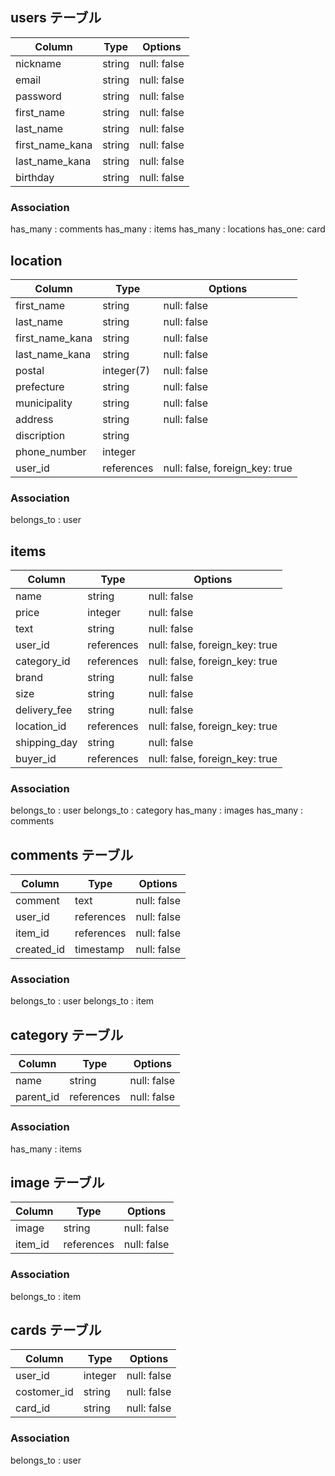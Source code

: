 ## users テーブル

| Column         | Type   | Options     |
| -------------- | ------ | ----------- |
| nickname       | string | null: false |
| email          | string | null: false |
| password       | string | null: false |
| first_name     | string | null: false |
| last_name      | string | null: false |
| first_name_kana| string | null: false |
| last_name_kana | string | null: false |
| birthday       | string | null: false |

### Association

has_many : comments
has_many : items
has_many : locations
has_one: card


## location

| Column         | Type       | Options                        |
| -------------- | ---------- | ------------------------------ |
| first_name     | string     | null: false                     |
| last_name      | string     | null: false                    |
| first_name_kana| string     | null: false                    |
| last_name_kana | string     | null: false                    |
| postal         | integer(7) | null: false                    |
| prefecture     | string     | null: false                    |
| municipality   | string     | null: false                    |
| address        | string     | null: false                    |
| discription    | string     |                                |
| phone_number   | integer    |                                |
| user_id        | references | null: false, foreign_key: true |

### Association

belongs_to : user

## items

| Column       | Type       | Options                        |
| ------------ | ---------- | ------------------------------ |
| name         | string     | null: false                    |
| price        | integer    | null: false                    |
| text         | string     | null: false                    |
| user_id      | references | null: false, foreign_key: true |
| category_id  | references | null: false, foreign_key: true |
| brand        | string     | null: false                    |
| size         | string     | null: false                    |
| delivery_fee | string     | null: false                    |
| location_id  | references | null: false, foreign_key: true |
| shipping_day | string     | null: false                    |
| buyer_id     | references | null: false, foreign_key: true |

### Association

belongs_to : user
belongs_to : category
has_many : images
has_many : comments

## comments テーブル

| Column     | Type       | Options     |
| ---------- | ---------- | ----------- |
| comment    | text       | null: false |
| user_id    | references | null: false |
| item_id    | references | null: false |
| created_id | timestamp  | null: false |

### Association

belongs_to : user
belongs_to : item

## category テーブル

| Column    | Type       | Options     |
| --------- | ---------- | ----------- |
| name      | string     | null: false |
| parent_id | references | null: false |

### Association

has_many : items

## image テーブル

| Column | Type   | Options     |
| ------ | ------ | ----------- |
| image  | string | null: false |
| item_id| references | null: false |

### Association

belongs_to : item

## cards テーブル

| Column      | Type    | Options     |
| ----------- | ------- | ----------- |
| user_id     | integer | null: false |
| costomer_id | string  | null: false |
| card_id     | string  | null: false |

### Association

belongs_to : user
